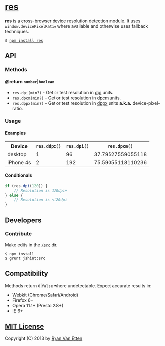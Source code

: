 # [res](../../)

<b>res</b> is a cross-browser device resolution detection module. It uses `window.devicePixelRatio` where available and otherwise uses fallback techniques.

<pre>
<code>$ <a href="https://npmjs.org/package/res">npm install res</a></code>
</pre>

## API

### <span id="api_methods">Methods</span>

#### @return `number`|`boolean`

- `res.dpi(min?)` - Get or test resolution in [dpi](http://www.w3.org/TR/css3-values/#dpi) units.
- `res.dpcm(min?)` - Get or test resolution in [dpcm](http://www.w3.org/TR/css3-values/#dpcm) units.
- `res.dppx(min?)` - Get or test resolution in [dppx](http://www.w3.org/TR/css3-values/#dppx) units <b>a.k.a.</b> device-pixel-ratio.

### <span id="usage">Usage</span>

#### Examples

<table>
    <tr>
        <th scope="col">Device</th>
        <th scope="col"><code>res.ddpx()</code></th>
        <th scope="col"><code>res.dpi()</code></th>
        <th scope="col"><code>res.dpcm()</code></th>
    </tr>
    <tr>
        <td>desktop</td>
        <td>1</td>
        <td>96</td>
        <td>37.79527559055118</td>
    </tr>
    <tr>
        <td>iPhone 4s</td>
        <td>2</td>
        <td>192</td>
        <td>75.59055118110236</td>
    </tr>
</table>

#### Conditionals

```js
if (res.dpi(120)) {
    // Resolution is 120dpi+
} else {
    // Resolution is <120dpi
}
```

## Developers

### Contribute

Make edits in the [`/src`](./src) dir.

```
$ npm install
$ grunt jshint:src
```

## Compatibility

Methods return `0`|`false` where undetectable. Expect accurate results in:

- Webkit (Chrome/Safari/Android)
- Firefox 6+
- Opera 11.1+ (Presto 2.8+)
- IE 6+

## [MIT License](http://opensource.org/licenses/MIT)

Copyright (C) 2013 by [Ryan Van Etten](https://github.com/ryanve)